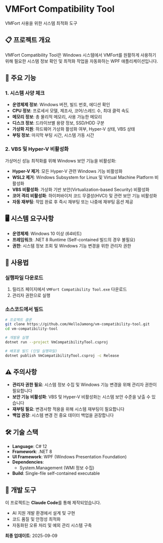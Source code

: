 # VMFort Compatibility Tool

VMFort 사용을 위한 시스템 최적화 도구

## 📋 프로젝트 개요

VMFort Compatibility Tool은 Windows 시스템에서 VMFort를 원활하게 사용하기 위해 필요한 시스템 정보 확인 및 최적화 작업을 자동화하는 WPF 애플리케이션입니다.

## 🎯 주요 기능

### 1. **시스템 사양 체크**
- **운영체제 정보**: Windows 버전, 빌드 번호, 에디션 확인
- **CPU 정보**: 프로세서 모델, 제조사, 코어/스레드 수, 최대 클럭 속도
- **메모리 정보**: 총 물리적 메모리, 사용 가능한 메모리
- **디스크 정보**: 드라이브별 용량 정보, SSD/HDD 구분
- **가상화 지원**: 하드웨어 가상화 활성화 여부, Hyper-V 상태, VBS 상태
- **부팅 정보**: 마지막 부팅 시간, 시스템 가동 시간

### 2. **VBS 및 Hyper-V 비활성화**
가상머신 성능 최적화를 위해 Windows 보안 기능을 비활성화:

- **Hyper-V 제거**: 모든 Hyper-V 관련 Windows 기능 비활성화
- **WSL2 제거**: Windows Subsystem for Linux 및 Virtual Machine Platform 비활성화  
- **VBS 비활성화**: 가상화 기반 보안(Virtualization-based Security) 비활성화
- **코어 격리 비활성화**: 하이퍼바이저 코드 무결성(HVCI) 및 관련 보안 기능 비활성화
- **자동 재부팅**: 작업 완료 후 즉시 재부팅 또는 나중에 재부팅 옵션 제공

## 🖥️ 시스템 요구사항

- **운영체제**: Windows 10 이상 (64비트)
- **프레임워크**: .NET 8 Runtime (Self-contained 빌드의 경우 불필요)
- **권한**: 시스템 정보 조회 및 Windows 기능 변경을 위한 관리자 권한

## 🚀 사용법

### 실행파일 다운로드
1. 릴리즈 페이지에서 `VMFort Compatibility Tool.exe` 다운로드
2. 관리자 권한으로 실행

### 소스코드에서 빌드
```bash
# 프로젝트 클론
git clone https://github.com/HelloJamong/vm-compatibility-tool.git
cd vm-compatibility-tool

# 개발용 실행
dotnet run --project VmCompatibilityTool.csproj

# 배포용 빌드 (단일 실행파일)
dotnet publish VmCompatibilityTool.csproj -c Release
```

## ⚠️ 주의사항

- **관리자 권한 필요**: 시스템 정보 수집 및 Windows 기능 변경을 위해 관리자 권한이 필요합니다
- **보안 기능 비활성화**: VBS 및 Hyper-V 비활성화는 시스템 보안 수준을 낮출 수 있습니다
- **재부팅 필요**: 변경사항 적용을 위해 시스템 재부팅이 필요합니다
- **백업 권장**: 시스템 변경 전 중요 데이터 백업을 권장합니다

## 🛠️ 기술 스택

- **Language**: C# 12
- **Framework**: .NET 8
- **UI Framework**: WPF (Windows Presentation Foundation)
- **Dependencies**: 
  - System.Management (WMI 정보 수집)
- **Build**: Single-file self-contained executable

## 🤖 개발 도구

이 프로젝트는 **Claude Code**를 통해 제작되었습니다.
- AI 지원 개발 환경에서 설계 및 구현
- 코드 품질 및 안정성 최적화
- 자동화된 오류 처리 및 예외 관리 시스템 구축

**최종 업데이트**: 2025-09-09

